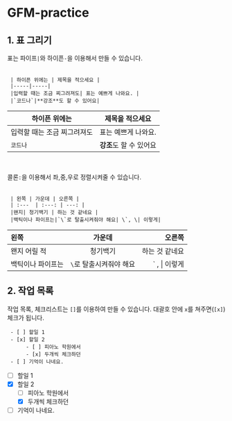 # GFM-practice

## 1. 표 그리기
표는 파이프`|`와 하이픈`-`을 이용해서 만들 수 있습니다.
<br><br>

     | 하이픈 위에는 | 제목을 적으세요 |
     |-----|-----|
     |입력할 때는 조금 찌그려져도| 표는 예쁘게 나와요. |
     |`코드나`|**강조**도 할 수 있어요|
  
| 하이픈 위에는 | 제목을 적으세요 |
|-----|-----|
|입력할 때는 조금 찌그려져도| 표는 예쁘게 나와요. |
|`코드나`|**강조**도 할 수 있어요|

<br>

콜론`:`을 이용해서 좌,중,우로 정렬시켜줄 수 있습니다.
<br>
<br>

     | 왼쪽 | 가운데 | 오른쪽 |
     | :---  | :---: | ---: |
     |왠지| 청기백기 | 하는 것 같네요 |
     |백틱이나 파이프는|`\`로 탈출시켜줘야 해요| \`, \| 이렇게|
  
| 왼쪽 | 가운데 | 오른쪽 |
| :---  | :---: | ---: |
|왠지 어릴 적 | 청기백기 | 하는 것 같네요 |
|백틱이나 파이프는|`\`로 탈출시켜줘야 해요| \`  ,   \| 이렇게|


## 2. 작업 목록 
작업 목록, 체크리스트는 `[]`를 이용하여 만들 수 있습니다.
대괄호 안에 `x`를 쳐주면(`[x]`) 체크가 됩니다.


     - [ ] 할일 1
     - [x] 할일 2
          - [ ] 피아노 학원에서
          - [x] 두개씩 체크하던
     - [ ] 기억이 나네요.

- [ ] 할일 1
- [x] 할일 2
     - [ ] 피아노 학원에서
     - [x] 두개씩 체크하던
- [ ] 기억이 나네요.
